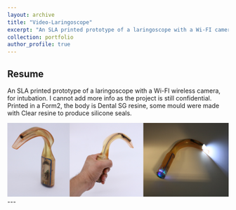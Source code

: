 ```yaml
---
layout: archive
title: "Video-Laringoscope"
excerpt: "An SLA printed prototype of a laringoscope with a Wi-FI camera, for intubation."
collection: portfolio
author_profile: true
---
```


## Resume

An SLA printed prototype of a laringoscope with a Wi-FI wireless camera, for intubation. I cannot add more info as the project is still confidential. Printed in a Form2, the body is Dental SG resine, some mould were made with Clear resine to produce silicone seals.

<img src="/images/laringo.png" width="750">
---





